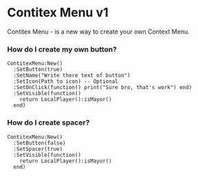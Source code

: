 # Contitex Menu v1
Contitex Menu - is a new way to create your own Context Menu.

### How do I create my own button?
```
ContitexMenu:New()
  :SetButton(true)
  :SetName("Write there text of button")
  :SetIcon(Path to icon) -- Optional
  :SetOnClick(function() print("Sure bro, that's work") end)
  :SetVisible(function()
    return LocalPlayer():isMayor()
  end)
```

### How do I create spacer?
```
ContitexMenu:New()
  :SetButton(false)
  :SetSpacer(true)
  :SetVisible(function()
    return LocalPlayer():isMayor()
  end)
```
